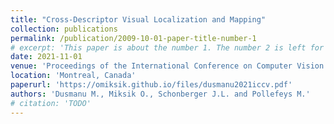 ```yaml
---
title: "Cross-Descriptor Visual Localization and Mapping"
collection: publications
permalink: /publication/2009-10-01-paper-title-number-1
# excerpt: 'This paper is about the number 1. The number 2 is left for future work.'
date: 2021-11-01
venue: 'Proceedings of the International Conference on Computer Vision (ICCV)'
location: 'Montreal, Canada'
paperurl: 'https://omiksik.github.io/files/dusmanu2021iccv.pdf'
authors: 'Dusmanu M., Miksik O., Schonberger J.L. and Pollefeys M.'
# citation: 'TODO'
---
```


